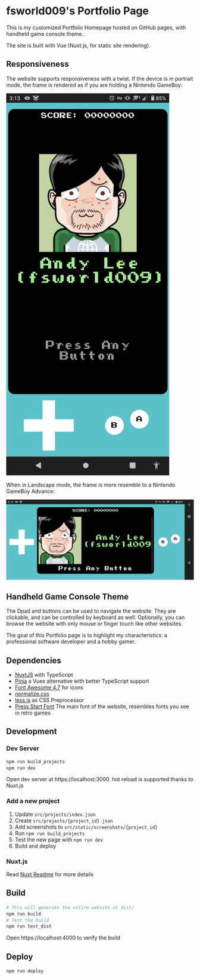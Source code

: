 # fsworld009's Portfolio Page

This is my customized Portfolio Homepage hosted on GitHub pages, with
handheld game console theme.

The site is built with Vue (Nuxt.js, for static site rendering).

## Responsiveness

The website supports responsiveness with a twist. If the device is in portrait
mode, the frame is rendered as if you are holding a Nintendo GameBoy:

![Portrait View](./src/static/screenshots/myportfolio2021/001.png)

When in Landscape mode, the frame is more resemble to a Nintendo GameBoy
Advance:

![Landscape View](./src/static/screenshots/myportfolio2021/002.png)


## Handheld Game Console Theme

The Dpad and buttons can be used to navigate the website. They are clickable,
and can be controlled by keyboard as well. Optionally, you can browse the
website with only mouse or finger touch like other websites.

The goal of this Portfolio page is to highlight my characteristics:
a professional software developer and a hobby gamer.




## Dependencies

- [NuxtJS](https://nuxtjs.org/) with TypeScript
- [Pinia](https://pinia.esm.dev/)
  a Vuex alternative with better TypeScript support
- [Font Awesome 4.7](https://fontawesome.com/v4.7/) for icons
- [normalize.css](https://github.com/necolas/normalize.css/)
- [less.js](https://lesscss.org/) as CSS Preprocessor
- [Press Start Font](https://www.1001fonts.com/press-start-font.html)
  The main font of the website, resembles fonts you see in retro games

## Development

### Dev Server

```bash
npm run build_projects
npm run dev
```

Open dev server at https://localhost:3000.
hot reload is supported thanks to Nuxt.js


### Add a new project

1. Update `src/projects/index.json`
2. Create `src/projects/{project_id}.json`
3. Add screenshots to `src/static/screenshots/{project_id}`
4. Run `npm run build_projects`
5. Test the new page with `npm run dev`
6. Build and deploy

### Nuxt.js

Read [Nuxt Readme](Nuxt_README.md) for more details

## Build

```bash
# This will generate the entire website at dist/
npm run build
# Test the build
npm run test_dist
```

Open https://localhost:4000 to verify the build

## Deploy

```bash
npm run deploy
```
